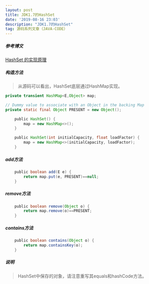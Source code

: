 ```yaml
---
layout: post
title: JDK1.7的HashSet
date: '2019-08-16 23:03'
description: "JDK1.7的HashSet"
tag: 源码系列文章（JAVA-CODE）
---
```


##### 参考博文

[HashSet 的实现原理](http://wiki.jikexueyuan.com/project/java-collection/hashset.html)



##### 构造方法

> 从源码可以看出，HashSet底层通过HashMap实现。

```java
private transient HashMap<E,Object> map;

// Dummy value to associate with an Object in the backing Map
private static final Object PRESENT = new Object();
```

```java
    public HashSet() {
        map = new HashMap<>();
    }
```

```java
    public HashSet(int initialCapacity, float loadFactor) {
        map = new HashMap<>(initialCapacity, loadFactor);
    }
```

##### add方法

```java
    public boolean add(E e) {
        return map.put(e, PRESENT)==null;
    }
```

##### remove方法

```java
    public boolean remove(Object o) {
        return map.remove(o)==PRESENT;
    }
```

##### contains方法

```java
    public boolean contains(Object o) {
        return map.containsKey(o);
    }
```

##### 说明

> HashSet中保存的对象，请注意重写其equals和hashCode方法。
